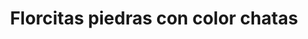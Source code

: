 ---
title: Florcitas piedras con color chatas
date: 
draft: false

# descripcion
description : Aro pegado florcitas con color chatas

materials: Plata 925

color: Plateado

dimensions: 1cm

code: 01-04-0095

type: "Aros"

categories: []

# Images
# first image will be shown in the product page
images:
  # - image: "images/path_to_image"
  # La ubicacion de las imagenes es imagenes/Aros/Aros.Piedras/01-04-0095-florcitas-piedras-con-color-chatas
  - image: "./images/aros/piedras/01-04-0095-florcitas-piedras-con-color-chatas_a.jpeg"
  - image: "./images/aros/piedras/01-04-0095-florcitas-piedras-con-color-chatas_b.jpeg"
---